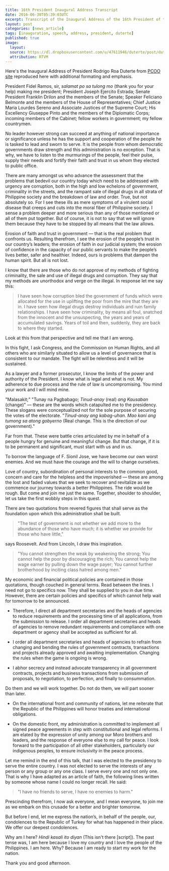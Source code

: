 ```yaml
---
title: 16th President Inaugural Address Transcript
date: 2016-06-30T05:39:03UTC
excerpt: Transcript of the Inaugural Address of the 16th President of the Republic of the Philippines, Rodrigo Roa Duterte.
layout: post
categories: [news_article]
tags: [inauguration, speech, address, president, duterte]
published: true
image:
  layout:
  source: https://dl.dropboxusercontent.com/u/47611946/duterte/post/duterte_inaugural_address.png
  attribution: RTVM
---
```


Here's the Inaugural Address of President Rodrigo Roa Duterte from [PCOO site](http://pcoo.gov.ph/june-30-2016-president-rodrigo-roa-dutertes-inaugural-address/) reproduced here with additional formating and emphasis.

President Fidel Ramos, sir, _salamat po sa tulong mo_ (thank you for your help) making me president; President Joseph Ejercito Estrada; Senate President Franklin Drilon and the members of the Senate; Speaker Feliciano Belmonte and the members of the House of Representatives; Chief Justice Maria Lourdes Sereno and Associate Justices of the Supreme Court; His Excellency Giuseppe Pinto and the members of the Diplomatic Corps; incoming members of the Cabinet; fellow workers in government; my fellow countrymen.

No leader however strong can succeed at anything of national importance or significance unless he has the support and cooperation of the people he is tasked to lead and sworn to serve.
It is the people from whom democratic governments draw strength and this administration is no exception.
That is why, we have to listen to the murmurings of the people, feel their pulse, supply their needs and fortify their faith and trust in us whom they elected to public office.

There are many amongst us who advance the assessment that the problems that bedevil our country today which need to be addressed with urgency are corruption, both in the high and low echelons of government, criminality in the streets, and the rampant sale of illegal drugs in all strata of Philippine society and the breakdown of law and order.
True, but not absolutely so. For I see these ills as mere symptoms of a virulent social disease that creeps and cuts into the moral fiber of Philippine society. 
I sense a problem deeper and more serious than any of those mentioned or all of them put together.
But of course, it is not to say that we will ignore them because they have to be stopped by all means that the law allows.

Erosion of faith and trust in government — that is the real problem that confronts us.
Resulting therefrom, I see the erosion of the people’s trust in our country’s leaders; the erosion of faith in our judicial system; the erosion of confidence in the capacity of our public servants to make the people’s lives better, safer and healthier.
Indeed, ours is problems that dampen the human spirit.
But all is not lost.

I know that there are those who do not approve of my methods of fighting criminality, the sale and use of illegal drugs and corruption.
They say that my methods are unorthodox and verge on the illegal.
In response let me say this:

> I have seen how corruption bled the government of funds which were allocated for the use in uplifting the poor from the mire that they are in.
> I have seen how illegal drugs destroy individuals and ruin family relationships.
> I have seen how criminality, by means all foul, snatched from the innocent and the unsuspecting, the years and years of accumulated savings.
> Years of toil and then, suddenly, they are back to where they started.

Look at this from that perspective and tell me that I am wrong.

In this fight, I ask Congress, and the Commission on Human Rights, and all others who are similarly situated to allow us a level of governance that is consistent to our mandate.
The fight will be relentless and it will be sustained.

As a lawyer and a former prosecutor, I know the limits of the power and authority of the President.
I know what is legal and what is not.
My adherence to due process and the rule of law is uncompromising.
You mind your work and I will mind mine.

"Malasakit;" "Tunay na Pagbabago; _Tinud-anay_ (real) _ang Kausaban_ (change)" — these are the words which catapulted me to the presidency.
These slogans were conceptualized not for the sole purpose of securing the votes of the electorate.
"_Tinud-anay ang kabag-uhan. Mao kani ang tumong sa atong gobyerno_ (Real change. This is the direction of our government)."

Far from that.
These were battle cries articulated by me in behalf of a people hungry for genuine and meaningful change.
But that change, if it is to be permanent and significant, must start with us and in us.

To borrow the language of F. Sionil Jose, we have become our own worst enemies.
And we must have the courage and the will to change ourselves.

Love of country, subordination of personal interests to the common good, concern and care for the helpless and the impoverished — these are among the lost and faded values that we seek to recover and revitalize as we commence our journey towards a better Philippines.
The ride would be rough.
But come and join me just the same.
Together, shoulder to shoulder, let us take the first wobbly steps in this quest.

There are two quotations from revered figures that shall serve as the foundation upon which this administration shall be built.

> "The test of government is not whether we add more to the abundance of those who have much; it is whether we provide for those who have little,"

says Roosevelt. And from Lincoln, I draw this inspiration.

> "You cannot strengthen the weak by weakening the strong;
> You cannot help the poor by discouraging the rich;
> You cannot help the wage earner by pulling down the wage payer;
> You cannot further brotherhood by inciting class hatred among men."

My economic and financial political policies are contained in those quotations, though couched in general terms. Read between the lines. I need not go to specifics now. They shall be supplied to you in due time. However, there are certain policies and specifics of which cannot help wait for tomorrow to be announced.

* Therefore, I direct all department secretaries and the heads of agencies to reduce requirements and the processing time of all applications, from the submission to release.
I order all department secretaries and heads of agencies to remove redundant requirements and compliance with one department or agency shall be accepted as sufficient for all.

* I order all department secretaries and heads of agencies to refrain from changing and bending the rules of government contracts, transactions and projects already approved and awaiting implementation.
Changing the rules when the game is ongoing is wrong.

* I abhor secrecy and instead advocate transparency in all government contracts, projects and business transactions from submission of proposals, to negotiation, to perfection, and finally to consummation.

Do them and we will work together. Do not do them, we will part sooner than later.

* On the international front and community of nations, let me reiterate that the Republic of the Philippines will honor treaties and international obligations.

* On the domestic front, my administration is committed to implement all signed peace agreements in step with constitutional and legal reforms.
I am elated by the expression of unity among our Moro brothers and leaders, and the response of everyone else to my call for peace.
I look forward to the participation of all other stakeholders, particularly our indigenous peoples, to ensure inclusivity in the peace process.

Let me remind in the end of this talk, that I was elected to the presidency to serve the entire country.
I was not elected to serve the interests of any person or any group or any one class.
I serve every one and not only one.
That is why I have adapted as an article of faith, the following lines written by someone whose name I could no longer recall.
He said:

> "I have no friends to serve, I have no enemies to harm."

Prescinding therefrom, I now ask everyone, and I mean everyone, to join me as we embark on this crusade for a better and brighter tomorrow.

But before I end, let me express the nation’s, in behalf of the people, our, condolences to the Republic of Turkey for what has happened in their place.
We offer our deepest condolences.

Why am I here? _Hindi kasali ito diyan_ (This isn't there [script]).
The past tense was, I am here because I love my country and I love the people of the Philippines.
I am here.
Why?
Because I am ready to start my work for the nation.

Thank you and good afternoon.
